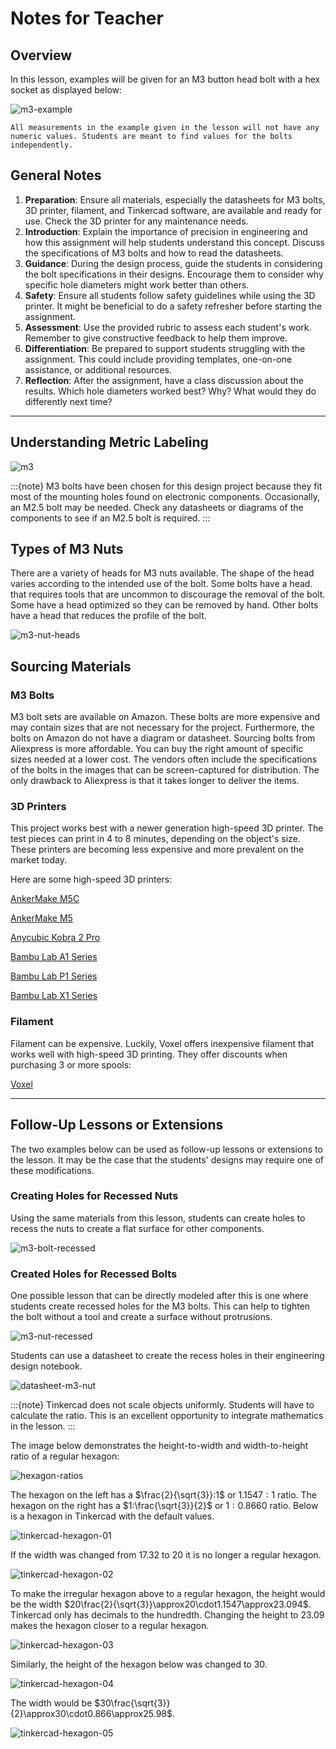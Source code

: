 # Notes for Teacher

## Overview

In this lesson, examples will be given for an M3 button head bolt with a hex socket as displayed below:

![m3-example](assets/m3-example.png)

```{attention}
All measurements in the example given in the lesson will not have any numeric values. Students are meant to find values for the bolts independently.
```

## General Notes

1. **Preparation**: Ensure all materials, especially the datasheets for M3 bolts, 3D printer, filament, and Tinkercad software, are available and ready for use. Check the 3D printer for any maintenance needs. 
2. **Introduction**: Explain the importance of precision in engineering and how this assignment will help students understand this concept. Discuss the specifications of M3 bolts and how to read the datasheets. 
3. **Guidance**: During the design process, guide the students in considering the bolt specifications in their designs. Encourage them to consider why specific hole diameters might work better than others. 
4. **Safety**: Ensure all students follow safety guidelines while using the 3D printer. It might be beneficial to do a safety refresher before starting the assignment. 
5. **Assessment**: Use the provided rubric to assess each student's work. Remember to give constructive feedback to help them improve. 
6. **Differentiation**: Be prepared to support students struggling with the assignment. This could include providing templates, one-on-one assistance, or additional resources. 
7. **Reflection**: After the assignment, have a class discussion about the results. Which hole diameters worked best? Why? What would they do differently next time? 

---

## Understanding Metric Labeling



![m3](assets/m3.png)



:::{note} 
M3 bolts have been chosen for this design project because they fit most of the mounting holes found on electronic components. Occasionally, an M2.5 bolt may be needed. Check any datasheets or diagrams of the components to see if an M2.5 bolt is required.
:::

## Types of M3 Nuts

There are a variety of heads for M3 nuts available. The shape of the head varies according to the intended use of the bolt. Some bolts have a head. that requires tools that are uncommon to discourage the removal of the bolt. Some have a head optimized so they can be removed by hand. Other bolts have a head that reduces the profile of the bolt.

![m3-nut-heads](assets/m3-nut-heads.png)



## Sourcing Materials

### M3 Bolts

M3 bolt sets are available on Amazon. These bolts are more expensive and may contain sizes that are not necessary for the project. Furthermore, the bolts on Amazon do not have a diagram or datasheet. Sourcing bolts from Aliexpress is more affordable. You can buy the right amount of specific sizes needed at a lower cost. The vendors often include the specifications of the bolts in the images that can be screen-captured for distribution. The only drawback to Aliexpress is that it takes longer to deliver the items.

### 3D Printers

This project works best with a newer generation high-speed 3D printer. The test pieces can print in 4 to 8 minutes, depending on the object's size. These printers are becoming less expensive and more prevalent on the market today.

Here are some high-speed 3D printers:

[AnkerMake M5C](https://www.ankermake.com/collections/all-3d-printers?ref=homepage_AccessoriesBanner1&pf_t_printer_model=M5C+3D+Printers)

[AnkerMake M5](https://www.ankermake.com/collections/all-3d-printers?ref=homepage_AccessoriesBanner1&pf_t_printer_model=M5+3D+Printers)

[Anycubic Kobra 2 Pro](https://www.anycubic.com/products/kobra-2-pro)

[Bambu Lab A1 Series](https://us.store.bambulab.com/collections/a1-series)

[Bambu Lab P1 Series](https://us.store.bambulab.com/collections/p1-series)

[Bambu Lab X1 Series](https://us.store.bambulab.com/collections/x1-series)

### Filament

Filament can be expensive. Luckily, Voxel offers inexpensive filament that works well with high-speed 3D printing. They offer discounts when purchasing 3 or more spools:

[Voxel](https://voxelpla.com/)

---

## Follow-Up Lessons or Extensions

The two examples below can be used as follow-up lessons or extensions to the lesson. It may be the case that the students' designs may require one of these modifications.

### Creating Holes for Recessed Nuts

Using the same materials from this lesson, students can create holes to recess the nuts to create a flat surface for other components.

![m3-bolt-recessed](assets/m3-bolt-recessed.png)

### Created Holes for Recessed Bolts

One possible lesson that can be directly modeled after this is one where students create recessed holes for the M3 bolts. This can help to tighten the bolt without a tool and create a surface without protrusions.

![m3-nut-recessed](assets/m3-nut-recessed.png)

Students can use a datasheet to create the recess holes in their engineering design notebook.

![datasheet-m3-nut](assets/datasheet-m3-nut.jpg)

:::{note}
Tinkercad does not scale objects uniformly. Students will have to calculate the ratio. This is an excellent opportunity to integrate mathematics in the lesson.
::: 

The image below demonstrates the height-to-width and width-to-height ratio of a regular hexagon:

![hexagon-ratios](assets/hexagon-ratios.png)

The hexagon on the left has a $\frac{2}{\sqrt{3}}:1$ or $1.1547:1$ ratio. The hexagon on the right has a $1:\frac{\sqrt{3}}{2}$ or $1:0.8660$ ratio. Below is a hexagon in Tinkercad with the default values.

![tinkercad-hexagon-01](assets/tinkercad-hexagon-01.jpg)

If the width was changed from $17.32$ to $20$ it is no longer a regular hexagon.

![tinkercad-hexagon-02](assets/tinkercad-hexagon-02.jpg)

To make the irregular hexagon above to a regular hexagon, the height would be the width $20\frac{2}{\sqrt{3}}\approx20\cdot1.1547\approx23.094$. Tinkercad only has decimals to the hundredth. Changing the height to 23.09 makes the hexagon closer to a regular hexagon.

![tinkercad-hexagon-03](assets/tinkercad-hexagon-03.jpg)

Similarly, the height of the hexagon below was changed to $30$.

![tinkercad-hexagon-04](assets/tinkercad-hexagon-04.jpg)

The width would be $30\frac{\sqrt{3}}{2}\approx30\cdot0.866\approx25.98$.

![tinkercad-hexagon-05](assets/tinkercad-hexagon-05.jpg)

